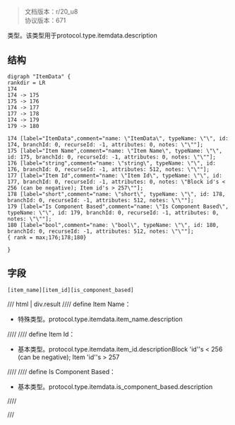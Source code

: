 # <!-- md:samp ItemData -->

> 文档版本：r/20_u8<br/>协议版本：671

<!-- md:samp ItemData -->类型。该类型用于protocol.type.itemdata.description

## 结构

```viz
digraph "ItemData" {
rankdir = LR
174
174 -> 175
175 -> 176
174 -> 177
177 -> 178
174 -> 179
179 -> 180

174 [label="ItemData",comment="name: \"ItemData\", typeName: \"\", id: 174, branchId: 0, recurseId: -1, attributes: 0, notes: \"\""];
175 [label="Item Name",comment="name: \"Item Name\", typeName: \"\", id: 175, branchId: 0, recurseId: -1, attributes: 0, notes: \"\""];
176 [label="string",comment="name: \"string\", typeName: \"\", id: 176, branchId: 0, recurseId: -1, attributes: 512, notes: \"\""];
177 [label="Item Id",comment="name: \"Item Id\", typeName: \"\", id: 177, branchId: 0, recurseId: -1, attributes: 0, notes: \"Block id's < 256 (can be negative); Item id's > 257\""];
178 [label="short",comment="name: \"short\", typeName: \"\", id: 178, branchId: 0, recurseId: -1, attributes: 512, notes: \"\""];
179 [label="Is Component Based",comment="name: \"Is Component Based\", typeName: \"\", id: 179, branchId: 0, recurseId: -1, attributes: 0, notes: \"\""];
180 [label="bool",comment="name: \"bool\", typeName: \"\", id: 180, branchId: 0, recurseId: -1, attributes: 512, notes: \"\""];
{ rank = max;176;178;180}

}

```

## 字段

```title='ItemData'
[item_name][item_id][is_component_based]
```

/// html | div.result
//// define
Item Name：[<!-- md:samp string -->](../types/string.md)

- 特殊类型。protocol.type.itemdata.item_name.description


////
//// define
Item Id：<!-- md:samp short -->

- 基本类型。protocol.type.itemdata.item_id.descriptionBlock 'id''s < 256 (can be negative); Item 'id''s > 257


////
//// define
Is Component Based：<!-- md:samp bool -->

- 基本类型。protocol.type.itemdata.is_component_based.description


////

///

